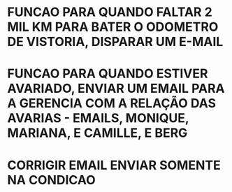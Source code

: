 
# FUNCAO PARA QUANDO FALTAR 2 MIL KM PARA BATER O ODOMETRO DE VISTORIA, DISPARAR UM E-MAIL

# FUNCAO PARA QUANDO ESTIVER AVARIADO, ENVIAR UM EMAIL PARA A GERENCIA COM A RELAÇÃO DAS AVARIAS - EMAILS, MONIQUE, MARIANA, E CAMILLE, E BERG

# CORRIGIR EMAIL ENVIAR SOMENTE NA CONDICAO